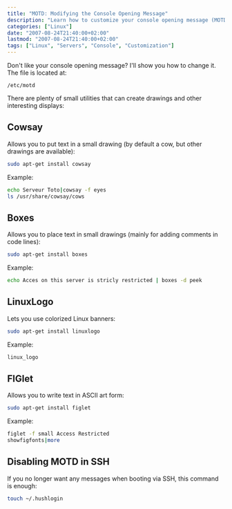 ```yaml
---
title: "MOTD: Modifying the Console Opening Message"
description: "Learn how to customize your console opening message (MOTD) using various utilities like cowsay, boxes, linuxlogo, and figlet."
categories: ["Linux"]
date: "2007-08-24T21:40:00+02:00"
lastmod: "2007-08-24T21:40:00+02:00"
tags: ["Linux", "Servers", "Console", "Customization"]
---
```


Don't like your console opening message? I'll show you how to change it. The file is located at:

`/etc/motd`

There are plenty of small utilities that can create drawings and other interesting displays:

## Cowsay

Allows you to put text in a small drawing (by default a cow, but other drawings are available):

```bash
sudo apt-get install cowsay
```

Example:

```bash
echo Serveur Toto|cowsay -f eyes
ls /usr/share/cowsay/cows
```

## Boxes

Allows you to place text in small drawings (mainly for adding comments in code lines):

```bash
sudo apt-get install boxes
```

Example:

```bash
echo Acces on this server is stricly restricted | boxes -d peek
```

## LinuxLogo

Lets you use colorized Linux banners:

```bash
sudo apt-get install linuxlogo
```

Example:

```bash
linux_logo
```

## FIGlet

Allows you to write text in ASCII art form:

```bash
sudo apt-get install figlet
```

Example:

```bash
figlet -f small Access Restricted
showfigfonts|more
```

## Disabling MOTD in SSH

If you no longer want any messages when booting via SSH, this command is enough:

```bash
touch ~/.hushlogin
```
